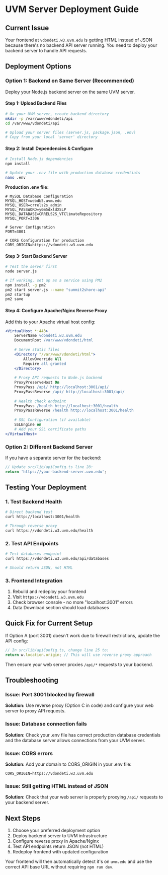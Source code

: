 # UVM Server Deployment Guide

## Current Issue
Your frontend at `vdondeti.w3.uvm.edu` is getting HTML instead of JSON because there's no backend API server running. You need to deploy your backend server to handle API requests.

## Deployment Options

### Option 1: Backend on Same Server (Recommended)
Deploy your Node.js backend server on the same UVM server.

#### Step 1: Upload Backend Files
```bash
# On your UVM server, create backend directory
mkdir -p /var/www/vdondeti/api
cd /var/www/vdondeti/api

# Upload your server files (server.js, package.json, .env)
# Copy from your local 'server' directory
```

#### Step 2: Install Dependencies & Configure
```bash
# Install Node.js dependencies
npm install

# Update your .env file with production database credentials
nano .env
```

**Production .env file:**
```env
# MySQL Database Configuration
MYSQL_HOST=webdb5.uvm.edu
MYSQL_USER=crrels2s_admin
MYSQL_PASSWORD=y0m5dxldXSLP
MYSQL_DATABASE=CRRELS2S_VTClimateRepository
MYSQL_PORT=3306

# Server Configuration
PORT=3001

# CORS Configuration for production
CORS_ORIGIN=https://vdondeti.w3.uvm.edu
```

#### Step 3: Start Backend Server
```bash
# Test the server first
node server.js

# If working, set up as a service using PM2
npm install -g pm2
pm2 start server.js --name "summit2shore-api"
pm2 startup
pm2 save
```

#### Step 4: Configure Apache/Nginx Reverse Proxy
Add this to your Apache virtual host config:

```apache
<VirtualHost *:443>
    ServerName vdondeti.w3.uvm.edu
    DocumentRoot /var/www/vdondeti/html
    
    # Serve static files
    <Directory "/var/www/vdondeti/html">
        AllowOverride All
        Require all granted
    </Directory>
    
    # Proxy API requests to Node.js backend
    ProxyPreserveHost On
    ProxyPass /api/ http://localhost:3001/api/
    ProxyPassReverse /api/ http://localhost:3001/api/
    
    # Health check endpoint
    ProxyPass /health http://localhost:3001/health
    ProxyPassReverse /health http://localhost:3001/health
    
    # SSL Configuration (if available)
    SSLEngine on
    # Add your SSL certificate paths
</VirtualHost>
```

### Option 2: Different Backend Server
If you have a separate server for the backend:

```javascript
// Update src/lib/apiConfig.ts line 28:
return 'https://your-backend-server.uvm.edu';
```

## Testing Your Deployment

### 1. Test Backend Health
```bash
# Direct backend test
curl http://localhost:3001/health

# Through reverse proxy
curl https://vdondeti.w3.uvm.edu/health
```

### 2. Test API Endpoints
```bash
# Test databases endpoint
curl https://vdondeti.w3.uvm.edu/api/databases

# Should return JSON, not HTML
```

### 3. Frontend Integration
1. Rebuild and redeploy your frontend
2. Visit `https://vdondeti.w3.uvm.edu`
3. Check browser console - no more "localhost:3001" errors
4. Data Download section should load databases

## Quick Fix for Current Setup

If Option A (port 3001) doesn't work due to firewall restrictions, update the API config:

```javascript
// In src/lib/apiConfig.ts, change line 25 to:
return w.location.origin; // This will use reverse proxy approach
```

Then ensure your web server proxies `/api/*` requests to your backend.

## Troubleshooting

### Issue: Port 3001 blocked by firewall
**Solution:** Use reverse proxy (Option C in code) and configure your web server to proxy API requests.

### Issue: Database connection fails
**Solution:** Check your .env file has correct production database credentials and the database server allows connections from your UVM server.

### Issue: CORS errors
**Solution:** Add your domain to CORS_ORIGIN in your .env file:
```env
CORS_ORIGIN=https://vdondeti.w3.uvm.edu
```

### Issue: Still getting HTML instead of JSON
**Solution:** Check that your web server is properly proxying `/api/` requests to your backend server.

## Next Steps

1. Choose your preferred deployment option
2. Deploy backend server to UVM infrastructure  
3. Configure reverse proxy in Apache/Nginx
4. Test API endpoints return JSON (not HTML)
5. Redeploy frontend with updated configuration

Your frontend will then automatically detect it's on `uvm.edu` and use the correct API base URL without requiring `npm run dev`.